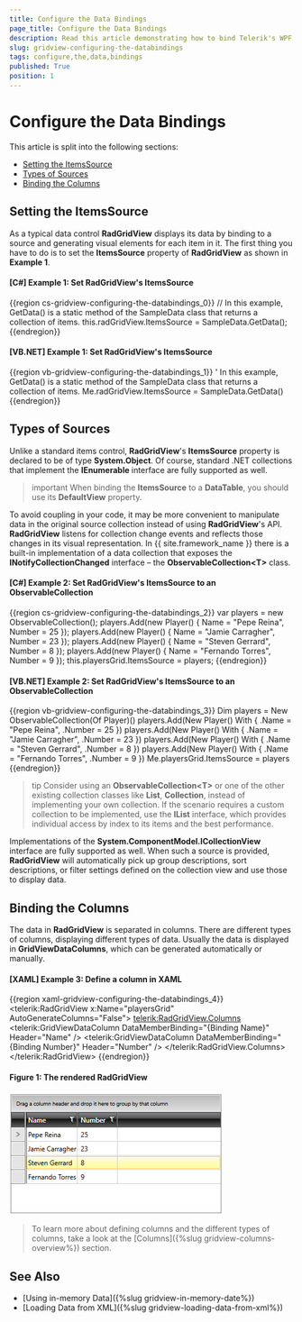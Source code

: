 ```yaml
---
title: Configure the Data Bindings
page_title: Configure the Data Bindings
description: Read this article demonstrating how to bind Telerik's WPF DataGrid to a collection of items and configure the data bindings for its columns.
slug: gridview-configuring-the-databindings
tags: configure,the,data,bindings
published: True
position: 1
---
```


# Configure the Data Bindings

This article is split into the following sections:

* [Setting the ItemsSource](#setting-the-itemssource)
* [Types of Sources](#types-of-sources)
* [Binding the Columns](#binding-the-columns)

## Setting the ItemsSource

As a typical data control __RadGridView__ displays its data by binding to a source and generating visual elements for each item in it. The first thing you have to do is to set the __ItemsSource__ property of __RadGridView__ as shown in **Example 1**.

#### __[C#] Example 1: Set RadGridView's ItemsSource__

{{region cs-gridview-configuring-the-databindings_0}}
	// In this example, GetData() is a static method of the SampleData class that returns a collection of items.
	this.radGridView.ItemsSource = SampleData.GetData();
{{endregion}}

#### __[VB.NET] Example 1: Set RadGridView's ItemsSource__

{{region vb-gridview-configuring-the-databindings_1}}
	' In this example, GetData() is a static method of the SampleData class that returns a collection of items.
	Me.radGridView.ItemsSource = SampleData.GetData()
{{endregion}}

## Types of Sources

Unlike a standard items control, __RadGridView__'s __ItemsSource__ property is declared to be of type __System.Object__.
Of course, standard .NET collections that implement the __IEnumerable__ interface are fully supported as well.

>important When binding the **ItemsSource** to a **DataTable**, you should use its **DefaultView** property.

To avoid coupling in your code, it may be more convenient to manipulate data in the original source collection instead of using __RadGridView__'s API.
__RadGridView__ listens for collection change events and reflects those changes in its visual representation.
In {{ site.framework_name }} there is a built-in implementation of a data collection that exposes the __INotifyCollectionChanged__ interface – the __ObservableCollection&lt;T&gt;__ class.

#### __[C#] Example 2: Set RadGridView's ItemsSource to an ObservableCollection__

{{region cs-gridview-configuring-the-databindings_2}}
	var players = new ObservableCollection<Player>();
	players.Add(new Player() { Name = "Pepe Reina", Number = 25 });
	players.Add(new Player() { Name = "Jamie Carragher", Number = 23 });
	players.Add(new Player() { Name = "Steven Gerrard", Number = 8 });
	players.Add(new Player() { Name = "Fernando Torres", Number = 9 });
	this.playersGrid.ItemsSource = players;
{{endregion}}

#### __[VB.NET] Example 2: Set RadGridView's ItemsSource to an ObservableCollection__

{{region vb-gridview-configuring-the-databindings_3}}
	Dim players = New ObservableCollection(Of Player)()
	players.Add(New Player() With {
		.Name = "Pepe Reina",
		.Number = 25
	})
	players.Add(New Player() With {
		.Name = "Jamie Carragher",
		.Number = 23
	})
	players.Add(New Player() With {
		.Name = "Steven Gerrard",
		.Number = 8
	})
	players.Add(New Player() With {
		.Name = "Fernando Torres",
		.Number = 9
	})
	Me.playersGrid.ItemsSource = players
{{endregion}}

>tip Consider using an __ObservableCollection&lt;T&gt;__ or one of the other existing collection classes like __List<T>__, __Collection<T>__, instead of implementing your own collection. If the scenario requires a custom collection to be implemented, use the __IList__ interface, which provides individual access by index to its items and the best performance.

Implementations of the __System.ComponentModel.ICollectionView__ interface are fully supported as well. When such a source is provided, __RadGridView__ will automatically pick up group descriptions, sort descriptions, or filter settings defined on the collection view and use those to display data.

## Binding the Columns

The data in __RadGridView__ is separated in columns. There are different types of columns, displaying different types of data. Usually the data is displayed in __GridViewDataColumns__, which can be generated automatically or manually.

#### __[XAML] Example 3: Define a column in XAML__

{{region xaml-gridview-configuring-the-databindings_4}}
	<telerik:RadGridView x:Name="playersGrid" AutoGenerateColumns="False">
	    <telerik:RadGridView.Columns>
	        <telerik:GridViewDataColumn DataMemberBinding="{Binding Name}" Header="Name" />
	        <telerik:GridViewDataColumn DataMemberBinding="{Binding Number}" Header="Number" />
	    </telerik:RadGridView.Columns>
	</telerik:RadGridView>
{{endregion}}

#### Figure 1: The rendered RadGridView

![The rendered RadGridView](images/RadGridView_ObservableCollection_ItemsSource.png)

> To learn more about defining columns and the different types of columns, take a look at the [Columns]({%slug gridview-columns-overview%}) section.

## See Also

 * [Using in-memory Data]({%slug gridview-in-memory-date%})
 * [Loading Data from XML]({%slug gridview-loading-data-from-xml%})